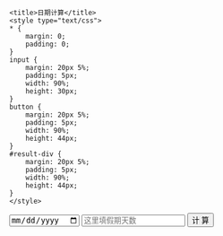 <html>
<head>

	<title>日期计算</title>
	<style type="text/css">
	* {
		margin: 0;
		padding: 0;
	}
	input {
		margin: 20px 5%;
		padding: 5px;
		width: 90%;
		height: 30px;
	}
	button {
		margin: 20px 5%;
		padding: 5px;
		width: 90%;
		height: 44px;
	}
	#result-div {
		margin: 20px 5%;
		padding: 5px;
		width: 90%;
		height: 44px;
	}
	</style>
</head>
<body>

<input id="begin-date-input" type="date" />
<input id="calculate-days" type="number" placeholder="这里填假期天数" />
<button onclick="onClickCalculateButton()">计   算</button>
<div id="result-div"></div>

<script type="text/javascript">
	window.onload = function () {
		var beginDateInput = document.getElementById('begin-date-input');
		beginDateInput.value = getFormatDate();
	}
	
	function onClickCalculateButton () {
		var beginDateInput = document.getElementById('begin-date-input');
		var calclulateDays = document.getElementById('calculate-days');
		var days = calclulateDays.value - 1;
		var date = new Date(beginDateInput.value);
		var milliseconds = date.getTime() + 1000*60*60*24*days;
		var newDate= new Date(milliseconds);
		var resultDiv = document.getElementById("result-div");
		resultDiv.innerHTML = getFormatDate(newDate);
	}
	
	function getFormatDate(date) {
		if (!date) date = new Date();
	    var seperator1 = "-";
	    var year = date.getFullYear();
	    var month = date.getMonth() + 1;
	    var strDate = date.getDate();
	    if (month >= 1 && month <= 9) {
	        month = "0" + month;
	    }
	    if (strDate >= 0 && strDate <= 9) {
	        strDate = "0" + strDate;
	    }
	    var currentdate = year + seperator1 + month + seperator1 + strDate;
	    return currentdate;
	}
</script>

</body>
</html>